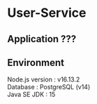 # User-Service
## Application ???

## Environment
Node.js version : v16.13.2 </br>
Database : PostgreSQL (v14)  </br>
Java SE JDK : 15
